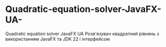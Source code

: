 # Quadratic-equation-solver-JavaFX-UA-
Quadratic equation solver JavaFX UA 
Розв'язувач квадратний рівнянь з використанням JavaFX та JDK 22 і інтерфейсом
